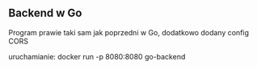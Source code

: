 ## Backend w Go

Program prawie taki sam jak poprzedni w Go, dodatkowo dodany config CORS

uruchamianie: docker run -p 8080:8080 go-backend